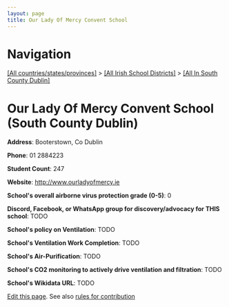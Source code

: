 ```yaml
---
layout: page
title: Our Lady Of Mercy Convent School
---
```

# Navigation

[[All countries/states/provinces]](../../..) > [[All Irish School Districts]](../..) > [[All In South County Dublin]](..)

# Our Lady Of Mercy Convent School (South County Dublin)

**Address**: Booterstown, Co Dublin

**Phone**: 01 2884223

**Student Count**: 247

**Website**: <http://www.ourladyofmercy.ie>

**School's overall airborne virus protection grade (0-5)**: 0

**Discord, Facebook, or WhatsApp group for discovery/advocacy for THIS school**: TODO

**School's policy on Ventilation**: TODO

**School's Ventilation Work Completion**: TODO

**School's Air-Purification**: TODO

**School's CO2 monitoring to actively drive ventilation and filtration**: TODO

**School's Wikidata URL**: TODO


[Edit this page](https://github.com/ventilate-schools/Ireland/edit/main/./Dublin_South_County_Dublin/Our_Lady_Of_Mercy_Convent_School.md). See also [rules for contribution](../../../contribution-rules/)